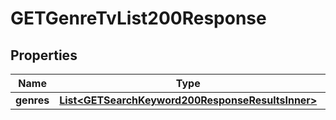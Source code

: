 

# GETGenreTvList200Response


## Properties

| Name | Type | Description | Notes |
|------------ | ------------- | ------------- | -------------|
|**genres** | [**List&lt;GETSearchKeyword200ResponseResultsInner&gt;**](GETSearchKeyword200ResponseResultsInner.md) |  |  [optional] |



